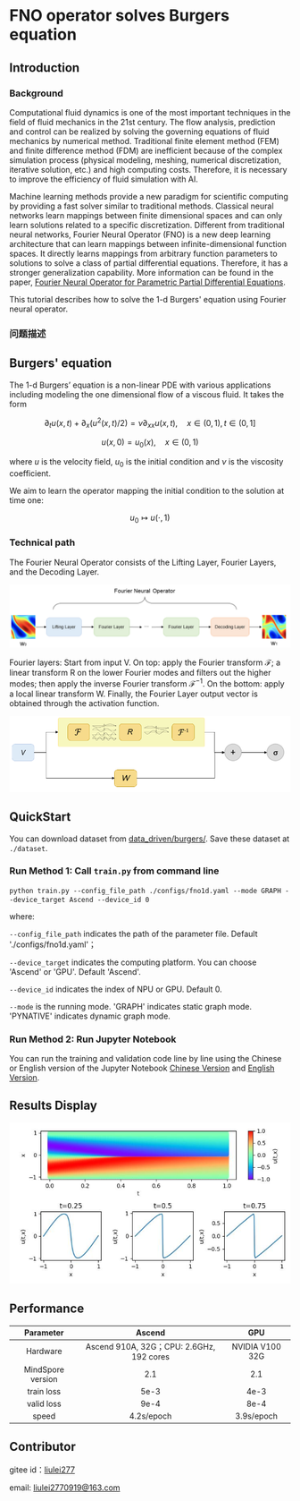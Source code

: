 # FNO operator solves Burgers equation

## Introduction

### Background

Computational fluid dynamics is one of the most important techniques in the field of fluid mechanics in the 21st century. The flow analysis, prediction and control can be realized by solving the governing equations of fluid mechanics by numerical method. Traditional finite element method (FEM) and finite difference method (FDM) are inefficient because of the complex simulation process (physical modeling, meshing, numerical discretization, iterative solution, etc.) and high computing costs. Therefore, it is necessary to improve the efficiency of fluid simulation with AI.

Machine learning methods provide a new paradigm for scientific computing by providing a fast solver similar to traditional methods. Classical neural networks learn mappings between finite dimensional spaces and can only learn solutions related to a specific discretization. Different from traditional neural networks, Fourier Neural Operator (FNO) is a new deep learning architecture that can learn mappings between infinite-dimensional function spaces. It directly learns mappings from arbitrary function parameters to solutions to solve a class of partial differential equations.  Therefore, it has a stronger generalization capability. More information can be found in the paper, [Fourier Neural Operator for Parametric Partial Differential Equations](https://arxiv.org/abs/2010.08895).

This tutorial describes how to solve the 1-d Burgers' equation using Fourier neural operator.

### 问题描述

## Burgers' equation

The 1-d Burgers’ equation is a non-linear PDE with various applications including modeling the one
dimensional flow of a viscous fluid. It takes the form

$$
\partial_t u(x, t)+\partial_x (u^2(x, t)/2)=\nu \partial_{xx} u(x, t), \quad x \in(0,1), t \in(0, 1]
$$

$$
u(x, 0)=u_0(x), \quad x \in(0,1)
$$

where $u$ is the velocity field, $u_0$ is the initial condition and $\nu$ is the viscosity coefficient.

We aim to learn the operator mapping the initial condition to the solution at time one:

$$
u_0 \mapsto u(\cdot, 1)
$$

### Technical path

The Fourier Neural Operator consists of the Lifting Layer, Fourier Layers, and the Decoding Layer.

![Fourier Neural Operator model structure](images/FNO.png)

Fourier layers: Start from input V. On top: apply the Fourier transform $\mathcal{F}$; a linear transform R on the lower Fourier modes and filters out the higher modes; then apply the inverse Fourier transform $\mathcal{F}^{-1}$. On the bottom: apply a local linear transform W.  Finally, the Fourier Layer output vector is obtained through the activation function.

![Fourier Layer structure](images/FNO-2.png)

## QuickStart

You can download dataset from [data_driven/burgers/](https://download.mindspore.cn/mindscience/mindflow/dataset/applications/data_driven/burgers/). Save these dataset at `./dataset`.

### Run Method 1: Call `train.py` from command line

```shell
python train.py --config_file_path ./configs/fno1d.yaml --mode GRAPH --device_target Ascend --device_id 0
```

where:

`--config_file_path` indicates the path of the parameter file. Default './configs/fno1d.yaml'；

`--device_target` indicates the computing platform. You can choose 'Ascend' or 'GPU'. Default 'Ascend'.

`--device_id` indicates the index of NPU or GPU. Default 0.

`--mode` is the running mode. 'GRAPH' indicates static graph mode. 'PYNATIVE' indicates dynamic graph mode. 

### Run Method 2: Run Jupyter Notebook

You can run the training and validation code line by line using the Chinese or English version of the Jupyter Notebook [Chinese Version](./FNO1D_CN.ipynb) and [English Version](./FNO1D.ipynb).

## Results Display

![FNO1D Solves Burgers Equation](images/result.jpg)

## Performance

|        Parameter         |        Ascend               |    GPU       |
|:----------------------:|:--------------------------:|:---------------:|
|     Hardware         |     Ascend 910A, 32G；CPU: 2.6GHz, 192 cores      |      NVIDIA V100 32G       |
|     MindSpore version   |        2.1             |      2.1       |
|        train loss      |        5e-3               |       4e-3      |
|        valid loss      |        9e-4               |       8e-4    |
|        speed          |     4.2s/epoch        |    3.9s/epoch  |

## Contributor

gitee id：[liulei277](https://gitee.com/liulei277)

email: liulei2770919@163.com